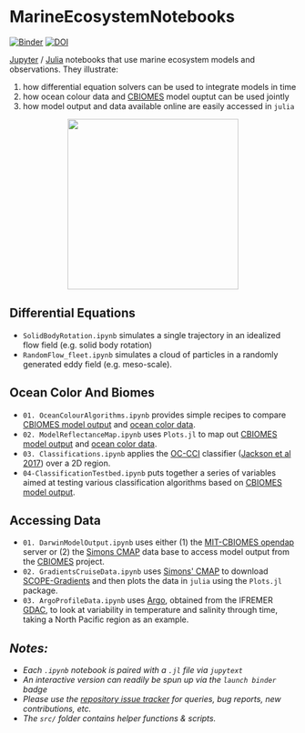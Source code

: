 # MarineEcosystemNotebooks

[![Binder](https://mybinder.org/badge_logo.svg)](https://mybinder.org/v2/gh/gaelforget/Cbiomes2019Notebooks/master)
[![DOI](https://zenodo.org/badge/185446209.svg)](https://zenodo.org/badge/latestdoi/185446209)

[Jupyter](https://jupyter.org) / [Julia](https://julialang.org) notebooks that use marine ecosystem models and observations. They illustrate:

1. how differential equation solvers can be used to integrate models in time
2. how ocean colour data and [CBIOMES](https://https://github.com/CBIOMES) model ouptut can be used jointly
3. how model output and data available online are easily accessed in `julia`

<p align="center">
  <img width="300" src="https://raw.githubusercontent.com/gaelforget/Cbiomes2019Notebooks/master/figs/cbiomes-01.png">
</p>

## Differential Equations

- `SolidBodyRotation.ipynb` simulates a single trajectory in an idealized flow field (e.g. solid body rotation)
- `RandomFlow_fleet.ipynb` simulates a cloud of particles in a randomly generated eddy field (e.g. meso-scale).

## Ocean Color And Biomes

- `01. OceanColourAlgorithms.ipynb` provides simple recipes to compare [CBIOMES model output](https://github.com/gaelforget/CBIOMES) and [ocean color data](https://www.oceancolour.org).
- `02. ModelReflectanceMap.ipynb` uses `Plots.jl` to map out [CBIOMES model output](https://github.com/gaelforget/CBIOMES) and [ocean color data](https://www.oceancolour.org).
- `03. Classifications.ipynb` applies the [OC-CCI](https://www.oceancolour.org) classifier ([Jackson et al 2017](http://doi.org/10.1016/j.rse.2017.03.036)) over a 2D region.
- `04-ClassificationTestbed.ipynb` puts together a series of variables aimed at testing various classification algorithms based on [CBIOMES model output](https://github.com/gaelforget/CBIOMES).

## Accessing Data

- `01. DarwinModelOutput.ipynb` uses either (1) the [MIT-CBIOMES opendap](http://engaging-opendap.mit.edu:8080/las/) server or (2) the [Simons CMAP](https://cmap.readthedocs.io/en/latest/) data base to access model output from the [CBIOMES](https://cbiomes.org) project.
- `02. GradientsCruiseData.ipynb` uses [Simons' CMAP](https://cmap.readthedocs.io/en/latest/) to download [SCOPE-Gradients](http://scope.soest.hawaii.edu/data/gradients/data/) and then plots the data in `julia` using the `Plots.jl` package.
- `03. ArgoProfileData.ipynb` uses [Argo](https://doi.org/10.3389/fmars.2019.00439), obtained from the IFREMER [GDAC](http://www.argodatamgt.org/Access-to-data/Access-via-FTP-on-GDAC), to look at variability in temperature and salinity through time, taking a North Pacific region as an example.


## _Notes:_

- _Each `.ipynb` notebook is paired with a `.jl` file via `jupytext`_
- _An interactive version can readily be spun up via the `launch binder` badge_
- _Please use the [repository issue tracker](https://guides.github.com/features/issues/) for queries, bug reports, new contributions, etc._
- _The `src/` folder contains helper functions & scripts._

